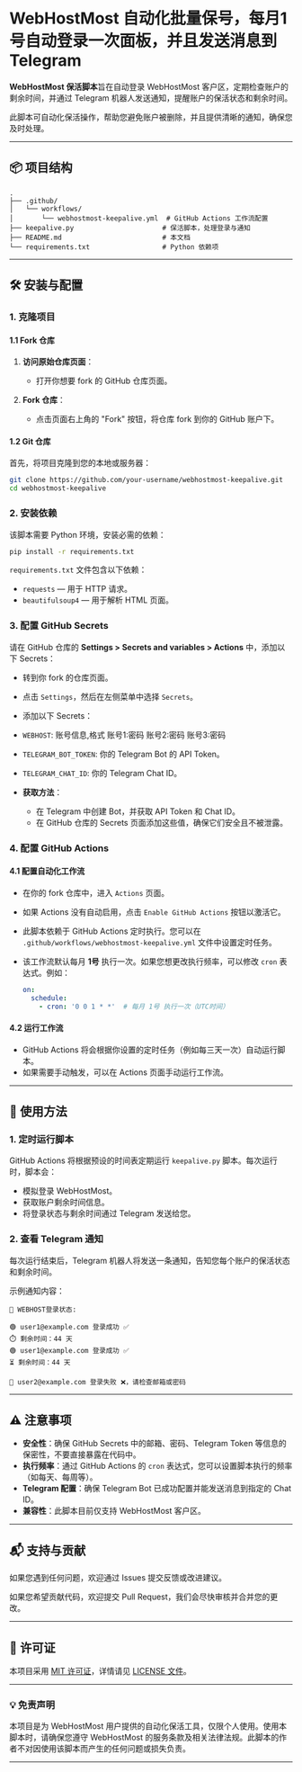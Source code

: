 # WebHostMost 自动化批量保号，每月1号自动登录一次面板，并且发送消息到Telegram

**WebHostMost 保活脚本**旨在自动登录 WebHostMost 客户区，定期检查账户的剩余时间，并通过 Telegram 机器人发送通知，提醒账户的保活状态和剩余时间。

此脚本可自动化保活操作，帮助您避免账户被删除，并且提供清晰的通知，确保您及时处理。

---

## 📦 项目结构

```
.
├── .github/
│   └── workflows/
│       └── webhostmost-keepalive.yml  # GitHub Actions 工作流配置
├── keepalive.py                      # 保活脚本，处理登录与通知
├── README.md                         # 本文档
└── requirements.txt                  # Python 依赖项
```

---

## 🛠️ 安装与配置

### 1. 克隆项目
#### 1.1 Fork 仓库

1. **访问原始仓库页面**：
    - 打开你想要 fork 的 GitHub 仓库页面。

2. **Fork 仓库**：
    - 点击页面右上角的 "Fork" 按钮，将仓库 fork 到你的 GitHub 账户下。
#### 1.2 Git 仓库
首先，将项目克隆到您的本地或服务器：

```bash
git clone https://github.com/your-username/webhostmost-keepalive.git
cd webhostmost-keepalive
```

### 2. 安装依赖

该脚本需要 Python 环境，安装必需的依赖：

```bash
pip install -r requirements.txt
```

`requirements.txt` 文件包含以下依赖：

* `requests` — 用于 HTTP 请求。
* `beautifulsoup4` — 用于解析 HTML 页面。

### 3. 配置 GitHub Secrets

请在 GitHub 仓库的 **Settings > Secrets and variables > Actions** 中，添加以下 Secrets：
  - 转到你 fork 的仓库页面。
  - 点击 `Settings`，然后在左侧菜单中选择 `Secrets`。
  - 添加以下 Secrets：
  - `WEBHOST`: 账号信息,格式 账号1:密码 账号2:密码 账号3:密码
  - `TELEGRAM_BOT_TOKEN`: 你的 Telegram Bot 的 API Token。
  - `TELEGRAM_CHAT_ID`: 你的 Telegram Chat ID。

  - **获取方法**：
    - 在 Telegram 中创建 Bot，并获取 API Token 和 Chat ID。
    - 在 GitHub 仓库的 Secrets 页面添加这些值，确保它们安全且不被泄露。

### 4. 配置 GitHub Actions

#### 4.1 配置自动化工作流
  - 在你的 fork 仓库中，进入 `Actions` 页面。
  - 如果 Actions 没有自动启用，点击 `Enable GitHub Actions` 按钮以激活它。
  - 此脚本依赖于 GitHub Actions 定时执行。您可以在 `.github/workflows/webhostmost-keepalive.yml` 文件中设置定时任务。
  - 该工作流默认每月 **1号** 执行一次。如果您想更改执行频率，可以修改 `cron` 表达式。例如：
    
    ```yaml
    on:
      schedule:
        - cron: '0 0 1 * *'  # 每月 1号 执行一次（UTC时间）
    ```
    
#### 4.2 运行工作流
  - GitHub Actions 将会根据你设置的定时任务（例如每三天一次）自动运行脚本。
  - 如果需要手动触发，可以在 Actions 页面手动运行工作流。



---

## 🧰 使用方法

### 1. 定时运行脚本

GitHub Actions 将根据预设的时间表定期运行 `keepalive.py` 脚本。每次运行时，脚本会：

* 模拟登录 WebHostMost。
* 获取账户剩余时间信息。
* 将登录状态与剩余时间通过 Telegram 发送给您。

### 2. 查看 Telegram 通知

每次运行结束后，Telegram 机器人将发送一条通知，告知您每个账户的保活状态和剩余时间。

示例通知内容：

```
📡 WEBHOST登录状态:

🟢 user1@example.com 登录成功 ✅
⏱️ 剩余时间：44 天
🟢 user1@example.com 登录成功 ✅
⏳ 剩余时间：44 天

🔴 user2@example.com 登录失败 ❌，请检查邮箱或密码
```

---

## ⚠️ 注意事项

* **安全性**：确保 GitHub Secrets 中的邮箱、密码、Telegram Token 等信息的保密性，不要直接暴露在代码中。
* **执行频率**：通过 GitHub Actions 的 `cron` 表达式，您可以设置脚本执行的频率（如每天、每周等）。
* **Telegram 配置**：确保 Telegram Bot 已成功配置并能发送消息到指定的 Chat ID。
* **兼容性**：此脚本目前仅支持 WebHostMost 客户区。

---

## 📬 支持与贡献

如果您遇到任何问题，欢迎通过 Issues 提交反馈或改进建议。

如果您希望贡献代码，欢迎提交 Pull Request，我们会尽快审核并合并您的更改。

---

## 🎯 许可证

本项目采用 [MIT 许可证](LICENSE)，详情请见 [LICENSE 文件](LICENSE)。

---

### 💡 免责声明

本项目是为 WebHostMost 用户提供的自动化保活工具，仅限个人使用。使用本脚本时，请确保您遵守 WebHostMost 的服务条款及相关法律法规。此脚本的作者不对因使用该脚本而产生的任何问题或损失负责。

---
